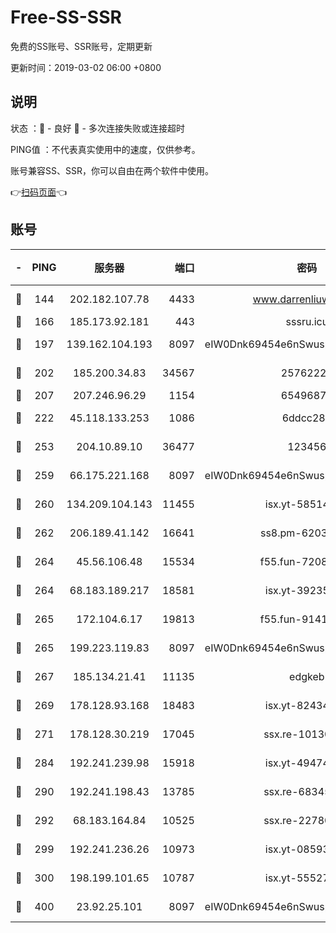 # Free-SS-SSR

免费的SS账号、SSR账号，定期更新

更新时间：2019-03-02 06:00 +0800

## 说明

状态     ：🙂 - 良好 🙁 - 多次连接失败或连接超时

PING值   ：不代表真实使用中的速度，仅供参考。

账号兼容SS、SSR，你可以自由在两个软件中使用。

👉[扫码页面](https://liesauer.github.io/free-ss-ssr.github.io/)👈

## 账号

|-|PING|服务器|端口|密码|加密方式|区域|
|:----:|:----:|:-----:|-----:|:----:|:----:|:----:|
|🙂|144|202.182.107.78|4433|www.darrenliuwei.com|aes-256-cfb|JP|
|🙂|166|185.173.92.181|443|sssru.icu|rc4-md5|RU|
|🙂|197|139.162.104.193|8097|eIW0Dnk69454e6nSwuspv9DmS201tQ0D|aes-256-cfb|JP|
|🙂|202|185.200.34.83|34567|25762225|aes-256-cfb|US|
|🙂|207|207.246.96.29|1154|65496879|chacha20|US|
|🙂|222|45.118.133.253|1086|6ddcc286|aes-256-cfb|SG|
|🙂|253|204.10.89.10|36477|123456|aes-256-cfb|US|
|🙂|259|66.175.221.168|8097|eIW0Dnk69454e6nSwuspv9DmS201tQ0D|aes-256-cfb|US|
|🙂|260|134.209.104.143|11455|isx.yt-58514874|aes-256-cfb|SG|
|🙂|262|206.189.41.142|16641|ss8.pm-62032966|aes-256-cfb|SG|
|🙂|264|45.56.106.48|15534|f55.fun-72089775|aes-256-cfb|US|
|🙂|264|68.183.189.217|18581|isx.yt-39235450|aes-256-cfb|SG|
|🙂|265|172.104.6.17|19813|f55.fun-91414761|aes-256-cfb|US|
|🙂|265|199.223.119.83|8097|eIW0Dnk69454e6nSwuspv9DmS201tQ0D|aes-256-cfb|US|
|🙂|267|185.134.21.41|11135|edgkeb|aes-256-cfb|GB|
|🙂|269|178.128.93.168|18483|isx.yt-82434305|aes-256-cfb|SG|
|🙂|271|178.128.30.219|17045|ssx.re-10130614|aes-256-cfb|SG|
|🙂|284|192.241.239.98|15918|isx.yt-49474525|aes-256-cfb|US|
|🙂|290|192.241.198.43|13785|ssx.re-68345510|aes-256-cfb|US|
|🙂|292|68.183.164.84|10525|ssx.re-22780644|aes-256-cfb|US|
|🙂|299|192.241.236.26|10973|isx.yt-08593579|aes-256-cfb|US|
|🙂|300|198.199.101.65|10787|isx.yt-55527234|aes-256-cfb|US|
|🙂|400|23.92.25.101|8097|eIW0Dnk69454e6nSwuspv9DmS201tQ0D|aes-256-cfb|US|
